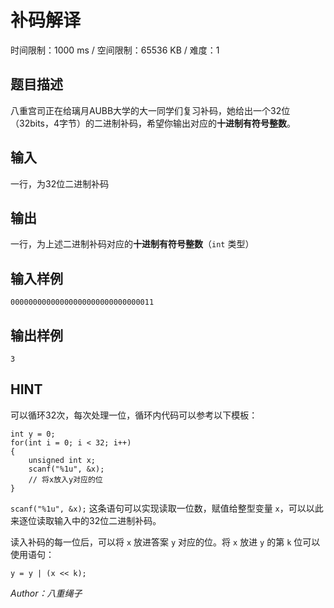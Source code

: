 # 补码解译

时间限制：1000 ms / 空间限制：65536 KB / 难度：1

## 题目描述

八重宫司正在给璃月AUBB大学的大一同学们复习补码，她给出一个32位（32bits，4字节）的二进制补码，希望你输出对应的**十进制有符号整数**。

## 输入

一行，为32位二进制补码

## 输出

一行，为上述二进制补码对应的**十进制有符号整数**（`int` 类型）

## 输入样例

    00000000000000000000000000000011

## 输出样例

    3

## HINT

可以循环32次，每次处理一位，循环内代码可以参考以下模板：

    int y = 0;
    for(int i = 0; i < 32; i++)
    {
        unsigned int x;
        scanf("%1u", &x);
        // 将x放入y对应的位
    }

 `scanf("%1u", &x);` 这条语句可以实现读取一位数，赋值给整型变量 `x`，可以以此来逐位读取输入中的32位二进制补码。

读入补码的每一位后，可以将 `x` 放进答案 `y` 对应的位。将 `x` 放进 `y` 的第 `k` 位可以使用语句：

    y = y | (x << k);

*Author：八重绳子*
